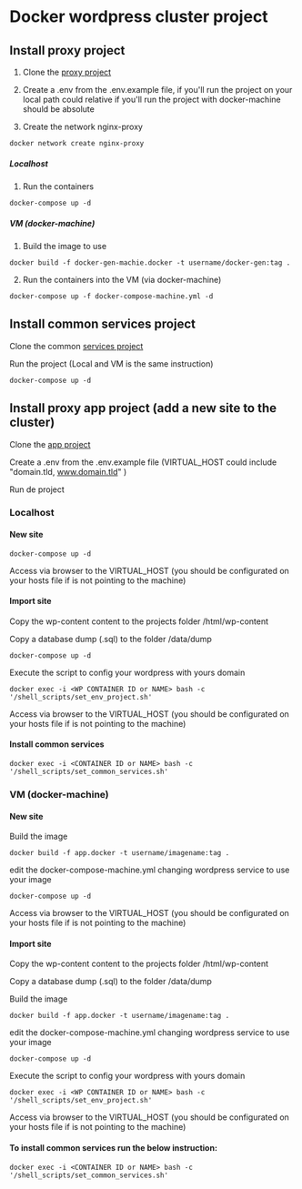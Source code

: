 # Docker wordpress cluster project

## Install proxy project

1. Clone the [proxy project](https://github.com/santrod/docker_cluster_wordpress_proxy)

2. Create a .env from the .env.example file, if you'll run the project on your local path could relative if you'll run the project with docker-machine should be absolute

3. Create the network nginx-proxy

```
docker network create nginx-proxy
```

##### Localhost

1. Run the containers

```
docker-compose up -d
```

##### VM (docker-machine)

1. Build the image to use

```
docker build -f docker-gen-machie.docker -t username/docker-gen:tag .
```

2. Run the containers into the VM (via docker-machine)

```
docker-compose up -f docker-compose-machine.yml -d
```

## Install common services project

Clone the common [services project](https://github.com/santrod/docker_cluster_wordpress_common)

Run the project (Local and VM is the same instruction)

```
docker-compose up -d
```

## Install proxy app project (add a new site to the cluster)

Clone the [app project](https://github.com/santrod/docker_cluster_wordpress_app)

Create a .env from the .env.example file (VIRTUAL_HOST could include "domain.tld, www.domain.tld" )

Run de project

### Localhost

#### New site

```
docker-compose up -d
```

Access via browser to the VIRTUAL_HOST (you should be configurated on your hosts file if is not pointing to the machine)

#### Import site

Copy the wp-content content to the projects folder /html/wp-content

Copy a database dump (.sql) to the folder /data/dump

```
docker-compose up -d
```

Execute the script to config your wordpress with yours domain

```
docker exec -i <WP CONTAINER ID or NAME> bash -c '/shell_scripts/set_env_project.sh'
```

Access via browser to the VIRTUAL_HOST (you should be configurated on your hosts file if is not pointing to the machine)

#### Install common services

```
docker exec -i <CONTAINER ID or NAME> bash -c '/shell_scripts/set_common_services.sh'
```

### VM (docker-machine)

#### New site

Build the image

```
docker build -f app.docker -t username/imagename:tag .
```

edit the docker-compose-machine.yml changing wordpress service to use your image

```
docker-compose up -d
```

Access via browser to the VIRTUAL_HOST (you should be configurated on your hosts file if is not pointing to the machine)

#### Import site

Copy the wp-content content to the projects folder /html/wp-content

Copy a database dump (.sql) to the folder /data/dump

Build the image

```
docker build -f app.docker -t username/imagename:tag .
```

edit the docker-compose-machine.yml changing wordpress service to use your image

```
docker-compose up -d
```

Execute the script to config your wordpress with yours domain

```      
docker exec -i <WP CONTAINER ID or NAME> bash -c '/shell_scripts/set_env_project.sh'
```

Access via browser to the VIRTUAL_HOST (you should be configurated on your hosts file if is not pointing to the machine)


#### To install common services run the below instruction:

```
docker exec -i <CONTAINER ID or NAME> bash -c '/shell_scripts/set_common_services.sh'
